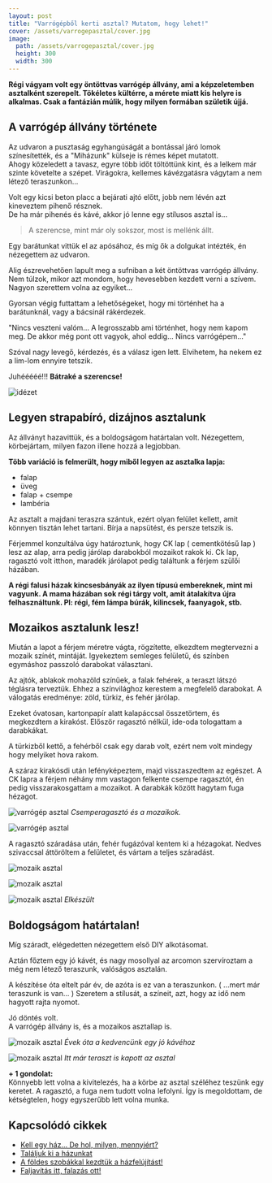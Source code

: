 ```yaml
---
layout: post
title: "Varrógépből kerti asztal? Mutatom, hogy lehet!"
cover: /assets/varrogepasztal/cover.jpg
image:
  path: /assets/varrogepasztal/cover.jpg
  height: 300
  width: 300  
---
```






**Régi vágyam volt egy öntöttvas varrógép állvány, ami a képzeletemben asztalként szerepelt. Tökéletes kültérre, a mérete miatt kis helyre is alkalmas. Csak a fantázián múlik, hogy milyen formában születik újjá.**

## A varrógép állvány története


Az udvaron a pusztaság egyhangúságát a bontással járó lomok színesítették, és a "Miházunk" külseje is rémes képet mutatott.  
Ahogy közeledett a tavasz, egyre több időt töltöttünk kint, és a lelkem már szinte követelte a szépet.  Virágokra, kellemes kávézgatásra vágytam a nem létező teraszunkon...  
  

Volt egy kicsi beton placc a bejárati ajtó előtt, jobb nem lévén azt kineveztem  pihenő résznek.  
De ha már pihenés és kávé, akkor jó lenne egy stílusos asztal is...


> A szerencse, mint már oly sokszor, most is mellénk állt.  


Egy barátunkat vittük el az apósához, és míg ők a dolgukat intézték, én nézegettem az udvaron.  


Alig észrevehetően lapult meg a sufniban a két öntöttvas varrógép állvány. Nem túlzok, mikor azt mondom, hogy hevesebben kezdett verni a szívem. Nagyon szerettem volna az egyiket…  


Gyorsan végig futtattam a lehetőségeket, hogy mi történhet ha a barátunknál, vagy a bácsinál rákérdezek. 

"Nincs veszteni valóm... A legrosszabb ami történhet, hogy nem kapom meg. De akkor még pont ott vagyok, ahol eddig… Nincs varrógépem…"  


Szóval nagy levegő, kérdezés, és a válasz igen lett. Elvihetem, ha nekem ez a lim-lom ennyire tetszik.  


Juhééééé!!! **Bátraké a szerencse!**

![idézet](/assets/varrogepasztal/varrogepidezet1.jpg)

## Legyen strapabíró, dizájnos asztalunk

Az állványt hazavittük, és a boldogságom határtalan volt. Nézegettem, körbejártam, milyen fazon illene hozzá a legjobban.  

**Több variáció is felmerült, hogy miből legyen az asztalka lapja:**

* falap
* üveg
* falap + csempe
* lambéria

Az asztalt a majdani teraszra szántuk, ezért olyan felület kellett, amit könnyen tisztán lehet tartani. Bírja a napsütést, és persze tetszik is.  


Férjemmel konzultálva úgy határoztunk, hogy CK lap ( cementkötésű lap ) lesz az alap, arra pedig járólap darabokból mozaikot rakok ki. Ck lap, ragasztó volt itthon, maradék járólapot pedig találtunk a férjem szülői házában.  

 **A régi falusi házak kincsesbányák az ilyen típusú embereknek, mint mi vagyunk. A mama házában sok régi tárgy volt, amit átalakítva újra felhasználtunk. Pl: régi, fém lámpa búrák, kilincsek, faanyagok, stb.** 

## Mozaikos asztalunk lesz!

Miután a lapot a férjem méretre vágta, rögzítette, elkezdtem megtervezni a mozaik színét, mintáját. Igyekeztem semleges felületű, és színben egymáshoz passzoló darabokat választani. 

Az ajtók, ablakok mohazöld színűek, a falak fehérek, a teraszt látszó téglásra terveztük. Ehhez a színvilághoz kerestem a megfelelő darabokat. 
A válogatás eredménye: zöld, türkiz, és fehér járólap. 

Ezeket óvatosan, kartonpapír alatt kalapáccsal összetörtem, és megkezdtem a kirakóst. Először ragasztó nélkül, ide-oda tologattam a darabkákat. 


A türkizből kettő, a fehérből csak egy darab volt, ezért nem volt mindegy hogy melyiket hova rakom.  


A száraz kirakósdi után lefényképeztem, majd visszaszedtem az egészet. A CK lapra a férjem néhány mm vastagon felkente csempe ragasztót, én pedig visszarakosgattam a mozaikot. A darabkák között hagytam fuga hézagot. 

![varrógép asztal](/assets/varrogepasztal/1.JPG)
_Csemperagasztó és a mozaikok._

![varrógép asztal](/assets/varrogepasztal/2.JPG)

A ragasztó száradása után, fehér fugázóval kentem ki a hézagokat. Nedves szivaccsal áttöröltem a felületet, és vártam a teljes száradást.

![mozaik asztal](/assets/varrogepasztal/7.JPG)

![mozaik asztal](/assets/varrogepasztal/4.JPG)

![mozaik asztal](/assets/varrogepasztal/fugazott.JPG)
_Elkészült_

## Boldogságom határtalan!

Míg száradt, elégedetten nézegettem első DIY alkotásomat. 


Aztán főztem egy jó kávét, és nagy mosollyal az arcomon szervíroztam a még nem létező teraszunk, valóságos asztalán.  


A készítése óta eltelt pár év, de azóta is ez van a teraszunkon. ( ...mert már teraszunk is van... ) Szeretem a stílusát, a színeit, azt, hogy az idő nem hagyott rajta nyomot.  


Jó döntés volt.  
A varrógép állvány is, és a mozaikos asztallap is. 


![mozaik asztal](/assets/varrogepasztal/8.jpg)
_Évek óta a kedvencünk egy jó kávéhoz_

![mozaik asztal](/assets/varrogepasztal/kesz.jpg)
_Itt már teraszt is kapott az asztal_


**+ 1 gondolat:**  
Könnyebb lett volna a kivitelezés, ha a körbe az asztal széléhez teszünk egy keretet. A ragasztó, a fuga nem tudott volna lefolyni. Így is megoldottam, de kétségtelen, hogy egyszerűbb lett volna munka.

## Kapcsolódó cikkek

* [Kell egy ház... De hol, milyen, mennyiért?](/2019-02-09/hazvasarlas)
* [Találjuk ki a házunkat](/2019-02-11/találjuk_ki)
* [A földes szobákkal kezdtük a házfelújítást!](/2019-02-12/szobabetonozas)
* [Faljavítás itt, falazás ott!](/2019-02-18/afalak)
